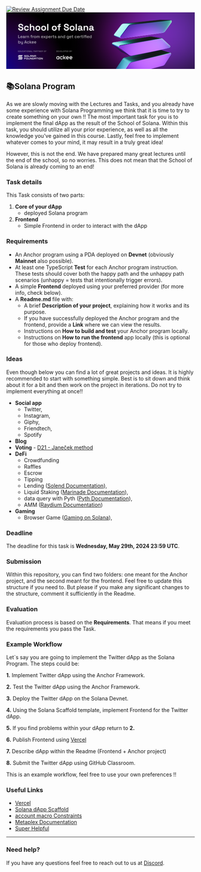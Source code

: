[![Review Assignment Due Date](https://classroom.github.com/assets/deadline-readme-button-24ddc0f5d75046c5622901739e7c5dd533143b0c8e959d652212380cedb1ea36.svg)](https://classroom.github.com/a/OqQl59jg)
![School of Solana](https://github.com/School-of-Solana/.github/blob/main/assets/Season-5-Banner.png?raw=true)

## 📚Solana Program
As we are slowly moving with the Lectures and Tasks, and you already have some experience with Solana Programming we think that it is time to try to create something on your own !! The most important task for you is to implement the final dApp as the result of the School of Solana. Within this task, you should utilize all your prior experience, as well as all the knowledge you've gained in this course. Lastly, feel free to implement whatever comes to your mind, it may result in a truly great idea!

However, this is not the end. We have prepared many great lectures until the end of the school, so no worries. This does not mean that the School of Solana is already coming to an end!


### Task details
This Task consists of two parts:
1. **Core of your dApp**
    - deployed Solana program
2. **Frontend**
    - Simple Frontend in order to interact with the dApp


### Requirements
- An Anchor program using a PDA deployed on **Devnet** (obviously **Mainnet** also possible).
- At least one TypeScript **Test** for each Anchor program instruction. These tests should cover both the happy path and the unhappy path scenarios (unhappy = tests that intentionally trigger errors).
- A simple **Frontend** deployed using your preferred provider (for more info, check below).
- A **Readme.md** file with:
    - A brief **Description of your project**, explaining how it works and its purpose.
    - If you have successfully deployed the Anchor program and the frontend, provide a **Link** where we can view the results.
    - Instructions on **How to build and test** your Anchor program locally.
    - Instructions on **How to run the frontend** app locally (this is optional for those who deploy frontend).

### Ideas
Even though below you can find a lot of great projects and ideas. It is highly recommended to start with something simple. Best is to sit down and think about it for a bit and then work on the project in iterations. Do not try to implement everything at once!!
- **Social app**
    - Twitter,
    - Instagram,
    - Giphy,
    - Friendtech,
    - Spotify
- **Blog**
- **Voting** - [D21 - Janeček method](https://www.ih21.org/en/guidelines)
- **DeFi**
    - Crowdfunding
    - Raffles
    - Escrow
    - Tipping
    - Lending ([Solend Documentation](https://docs.solend.fi/)),
    - Liquid Staking ([Marinade Documentation](https://docs.marinade.finance/)),
    - data query with Pyth ([Pyth Documentation](https://docs.pyth.network/price-feeds)),
    - AMM ([Raydium Documentation](https://raydium.gitbook.io/raydium/))
- **Gaming**
    - Browser Game ([Gaming on Solana](https://solanacookbook.com/gaming/nfts-in-games.html#nfts-in-games)),

### Deadline
The deadline for this task is **Wednesday, May 29th, 2024 23:59 UTC**.

### Submission
Within this repository, you can find two folders: one meant for the Anchor project, and the second meant for the frontend. Feel free to update this structure if you need to. But please if you make any significant changes to the structure, comment it sufficiently in the Readme.


### Evaluation
Evaluation process is based on the **Requirements**. That means if you meet the requirements you pass the Task.

### Example Workflow
Let\`s say you are going to implement the Twitter dApp as the Solana Program. The steps could be:

**1.** Implement Twitter dApp using the Anchor Framework.

**2.** Test the Twitter dApp using the Anchor Framework.

**3.** Deploy the Twitter dApp on the Solana Devnet.

**4.** Using the Solana Scaffold template, implement Frontend for the Twitter dApp.

**5.** If you find problems within your dApp return to **2.**

**6.** Publish Frontend using [Vercel](https://vercel.com)

**7.** Describe dApp within the Readme (Frontend + Anchor project)

**8.** Submit the Twitter dApp using GitHub Classroom.

This is an example workflow, feel free to use your own preferences !!


### Useful Links
- [Vercel](https://vercel.com)
- [Solana dApp Scaffold](https://github.com/solana-labs/dapp-scaffold#solana-dapp-scaffold-next)
- [account macro Constraints](https://docs.rs/anchor-lang/latest/anchor_lang/derive.Accounts.html#constraints)
- [Metaplex Documentation](https://docs.metaplex.com/)
- [Super Helpful](https://www.soldev.app/course)

-----

### Need help?
If you have any questions feel free to reach out to us at [Discord](https://discord.gg/z3JVuZyFnp).
